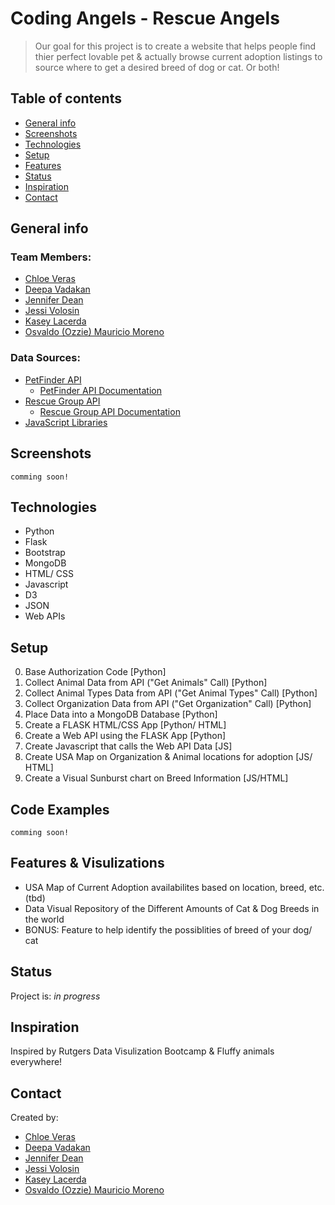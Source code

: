 # Coding Angels - Rescue Angels
> Our goal for this project is to create a website that helps people find thier perfect lovable pet & actually browse current adoption listings to source where to get a desired breed of dog or cat. Or both!

## Table of contents
* [General info](#general-info)
* [Screenshots](#screenshots)
* [Technologies](#technologies)
* [Setup](#setup)
* [Features](#features)
* [Status](#status)
* [Inspiration](#inspiration)
* [Contact](#contact)

## General info
### Team Members:
- [Chloe Veras](https://github.com/cveras33)
- [Deepa Vadakan](https://github.com/deepavadakan)
- [Jennifer Dean](https://github.com/Jen-Dean)
- [Jessi Volosin](https://github.com/jvolosin)
- [Kasey Lacerda](https://github.com/KLacerda08)
- [Osvaldo (Ozzie) Mauricio Moreno](https://github.com/sir-omoreno)

### Data Sources:
- [PetFinder API](https://www.petfinder.com/developers/)
  - [PetFinder API Documentation](https://www.petfinder.com/developers/v2/docs/)
- [Rescue Group API](https://rescuegroups.org/services/adoptable-pet-data-api/)
  - [Rescue Group API Documentation](https://test1-api.rescuegroups.org/v5/public/docs)
- [JavaScript Libraries](https://medium.com/javascript-in-plain-english/best-javascript-data-visualization-libraries-for-2020-15291919a176)

## Screenshots
`comming soon!`

## Technologies
* Python
* Flask
* Bootstrap
* MongoDB
* HTML/ CSS
* Javascript
* D3
* JSON
* Web APIs

## Setup
0) Base Authorization Code [Python]
1) Collect Animal Data from API ("Get Animals" Call) [Python]
2) Collect Animal Types Data from API ("Get Animal Types" Call) [Python]
3) Collect Organization Data from API ("Get Organization" Call) [Python]
4) Place Data into a MongoDB Database [Python]
5) Create a FLASK HTML/CSS App [Python/ HTML]
6) Create a Web API using the FLASK App [Python]
7) Create Javascript that calls the Web API Data [JS]
8) Create USA Map on Organization & Animal locations for adoption [JS/ HTML]
9) Create a Visual Sunburst chart on Breed Information [JS/HTML]

## Code Examples
`comming soon!`

## Features & Visulizations
* USA Map of Current Adoption availabilites based on location, breed, etc. (tbd)
* Data Visual Repository of the Different Amounts of Cat & Dog Breeds in the world
* BONUS: Feature to help identify the possiblities of breed of your dog/ cat

## Status
Project is: _in progress_

## Inspiration
Inspired by Rutgers Data Visulization Bootcamp & Fluffy animals everywhere!

## Contact
Created by:
- [Chloe Veras](https://github.com/cveras33)
- [Deepa Vadakan](https://github.com/deepavadakan)
- [Jennifer Dean](https://github.com/Jen-Dean)
- [Jessi Volosin](https://github.com/jvolosin)
- [Kasey Lacerda](https://github.com/KLacerda08)
- [Osvaldo (Ozzie) Mauricio Moreno](https://github.com/sir-omoreno)
